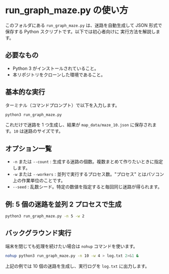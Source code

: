 # run_graph_maze.py の使い方

このフォルダにある `run_graph_maze.py` は、迷路を自動生成して
JSON 形式で保存する Python スクリプトです。以下では初心者向けに
実行方法を解説します。

## 必要なもの
- Python 3 がインストールされていること。
- 本リポジトリをクローンした環境であること。

## 基本的な実行
ターミナル（コマンドプロンプト）で以下を入力します。

```bash
python3 run_graph_maze.py
```

これだけで迷路を 1 つ生成し、結果が `map_data/maze_10.json`
に保存されます。`10` は迷路のサイズです。

## オプション一覧
- `-n` または `--count` : 生成する迷路の個数。複数まとめて作りたいときに指定します。
- `-w` または `--workers` : 並列で実行するプロセス数。"プロセス" とはパソコン上の作業単位のことです。
- `--seed` : 乱数シード。特定の数値を指定すると毎回同じ迷路が得られます。

## 例: 5 個の迷路を並列 2 プロセスで生成

```bash
python3 run_graph_maze.py -n 5 -w 2
```

## バックグラウンド実行
端末を閉じても処理を続けたい場合は `nohup` コマンドを使います。

```bash
nohup python3 run_graph_maze.py -n 10 -w 4 > log.txt 2>&1 &
```

上記の例では 10 個の迷路を生成し、実行ログを `log.txt` に出力します。

